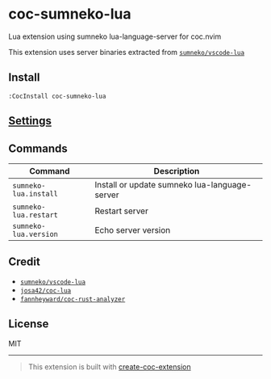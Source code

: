 # coc-sumneko-lua

Lua extension using sumneko lua-language-server for coc.nvim

This extension uses server binaries extracted from [`sumneko/vscode-lua`](https://github.com/sumneko/vscode-lua)

## Install

`:CocInstall coc-sumneko-lua`

## [Settings](https://github.com/xiyaowong/coc-sumneko-lua/blob/main/settings.md)

## Commands

| Command               | Description                                   |
| --------------------- | --------------------------------------------- |
| `sumneko-lua.install` | Install or update sumneko lua-language-server |
| `sumneko-lua.restart` | Restart server                                |
| `sumneko-lua.version` | Echo server version                           |

## Credit

- [`sumneko/vscode-lua`](https://github.com/sumneko/vscode-lua)
- [`josa42/coc-lua`](https://github.com/josa42/coc-lua)
- [`fannheyward/coc-rust-analyzer`](https://github.com/fannheyward/coc-rust-analyzer)

## License

MIT

---

> This extension is built with [create-coc-extension](https://github.com/fannheyward/create-coc-extension)
